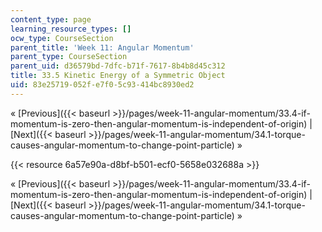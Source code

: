 ```yaml
---
content_type: page
learning_resource_types: []
ocw_type: CourseSection
parent_title: 'Week 11: Angular Momentum'
parent_type: CourseSection
parent_uid: d36579bd-7dfc-b71f-7617-8b4b8d45c312
title: 33.5 Kinetic Energy of a Symmetric Object
uid: 83e25719-052f-e7f0-5c93-414bc8930ed2
---
```


« [Previous]({{< baseurl >}}/pages/week-11-angular-momentum/33.4-if-momentum-is-zero-then-angular-momentum-is-independent-of-origin) | [Next]({{< baseurl >}}/pages/week-11-angular-momentum/34.1-torque-causes-angular-momentum-to-change-point-particle) »

{{< resource 6a57e90a-d8bf-b501-ecf0-5658e032688a >}}

« [Previous]({{< baseurl >}}/pages/week-11-angular-momentum/33.4-if-momentum-is-zero-then-angular-momentum-is-independent-of-origin) | [Next]({{< baseurl >}}/pages/week-11-angular-momentum/34.1-torque-causes-angular-momentum-to-change-point-particle) »